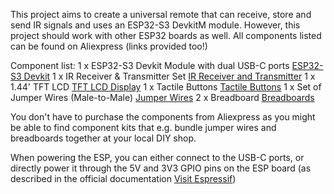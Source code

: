 This project aims to create a universal remote that can receive, store and send IR signals and uses an ESP32-S3 DevkitM module. However, this project should work with other ESP32 boards as well. All components listed can be found on Aliexpress (links provided too!)

Component list:
1 x ESP32-S3 Devkit Module with dual USB-C ports [ESP32-S3 Devkit](https://www.aliexpress.com/item/1005007139026697.html?spm=a2g0o.productlist.main.1.1cf85RzR5RzR0k&algo_pvid=2bcc8723-5031-437f-aa66-a0c92c8d814f&algo_exp_id=2bcc8723-5031-437f-aa66-a0c92c8d814f-0&pdp_ext_f=%7B%22order%22%3A%2282%22%2C%22eval%22%3A%221%22%7D&pdp_npi=4%40dis%21MYR%2168.20%2121.82%21%21%21110.68%2135.42%21%402151e6dc17443631910634522eaa43%2112000039544742429%21sea%21MY%216128289259%21X&curPageLogUid=oQ6LPuYL5R4N&utparam-url=scene%3Asearch%7Cquery_from%3A)
1 x IR Receiver & Transmitter Set [IR Receiver and Transmitter](https://www.aliexpress.com/item/1005007139026697.html?spm=a2g0o.productlist.main.1.1cf85RzR5RzR0k&algo_pvid=2bcc8723-5031-437f-aa66-a0c92c8d814f&algo_exp_id=2bcc8723-5031-437f-aa66-a0c92c8d814f-0&pdp_ext_f=%7B%22order%22%3A%2282%22%2C%22eval%22%3A%221%22%7D&pdp_npi=4%40dis%21MYR%2168.20%2121.82%21%21%21110.68%2135.42%21%402151e6dc17443631910634522eaa43%2112000039544742429%21sea%21MY%216128289259%21X&curPageLogUid=oQ6LPuYL5R4N&utparam-url=scene%3Asearch%7Cquery_from%3A)
1 x 1.44' TFT LCD [TFT LCD Display](https://www.aliexpress.com/item/1005007171280183.html?spm=a2g0o.productlist.main.1.4ae31777kP1aEm&algo_pvid=7a7d0e01-8cfe-4dfc-96b2-aa9685af4e58&algo_exp_id=7a7d0e01-8cfe-4dfc-96b2-aa9685af4e58-0&pdp_ext_f=%7B%22order%22%3A%22561%22%2C%22spu_best_type%22%3A%22price%22%2C%22eval%22%3A%221%22%2C%22orig_sl_item_id%22%3A%221005007171280183%22%2C%22orig_item_id%22%3A%221005006905729783%22%7D&pdp_npi=4%40dis%21MYR%2119.74%219.87%21%21%2132.04%2116.02%21%40212e509017443626746548225e6344%2112000039692002287%21sea%21MY%216128289259%21X&curPageLogUid=jt4281rGadME&utparam-url=scene%3Asearch%7Cquery_from%3A)
1 x Tactile Buttons [Tactile Buttons](https://www.aliexpress.com/item/32815969627.html?spm=a2g0o.productlist.main.1.fcbb84636wJRz5&algo_pvid=7129b977-89ec-44e2-bec7-f684951db90b&algo_exp_id=7129b977-89ec-44e2-bec7-f684951db90b-0&pdp_ext_f=%7B%22order%22%3A%221212%22%2C%22eval%22%3A%221%22%7D&pdp_npi=4%40dis%21MYR%212.93%212.93%21%21%210.65%210.65%21%40212e509017443627255307641e6346%2164798820553%21sea%21MY%216128289259%21X&curPageLogUid=IdKJYmGXqQ7X&utparam-url=scene%3Asearch%7Cquery_from%3A)
1 x Set of Jumper Wires (Male-to-Male) [Jumper Wires](https://www.aliexpress.com/item/1005007805542492.html?spm=a2g0o.productlist.main.1.1d7253e8boWOT0&algo_pvid=6acbdbd0-0053-4422-8b4e-649a64f5263b&algo_exp_id=6acbdbd0-0053-4422-8b4e-649a64f5263b-0&pdp_ext_f=%7B%22order%22%3A%228153%22%2C%22spu_best_type%22%3A%22price%22%2C%22eval%22%3A%221%22%2C%22orig_sl_item_id%22%3A%221005007805542492%22%2C%22orig_item_id%22%3A%221005007138874742%22%7D&pdp_npi=4%40dis%21MYR%216.83%213.42%21%21%2111.08%215.54%21%40212a6e2917443627861792724e2a98%2112000042261873884%21sea%21MY%216128289259%21X&curPageLogUid=yxkUwe9uaH0i&utparam-url=scene%3Asearch%7Cquery_from%3A)
2 x Breadboard [Breadboards](https://www.aliexpress.com/item/1005007174397080.html?spm=a2g0o.productlist.main.11.5efa6225rhiSiI&algo_pvid=9b326d74-5ba7-4ed7-8937-5c30e875ed6a&algo_exp_id=9b326d74-5ba7-4ed7-8937-5c30e875ed6a-5&pdp_ext_f=%7B%22order%22%3A%22921%22%2C%22eval%22%3A%221%22%7D&pdp_npi=4%40dis%21MYR%2111.62%213.83%21%21%2118.86%216.22%21%40212a6e3217443633022404809e37d2%2112000039701559657%21sea%21MY%216128289259%21X&curPageLogUid=XWloSEaG5J8M&utparam-url=scene%3Asearch%7Cquery_from%3A)

You don't have to purchase the components from Aliexpress as you might be able to find component kits that e.g. bundle jumper wires and breadboards together at your local DIY shop. 

When powering the ESP, you can either connect to the USB-C ports, or directly power it through the 5V and 3V3 GPIO pins on the ESP board (as described in the official documentation [Visit Espressif](https://docs.espressif.com/projects/esp-dev-kits/en/latest/esp32s3/esp32-s3-devkitm-1/user_guide.html#getting-started))